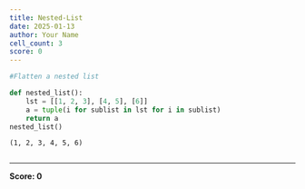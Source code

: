```yaml
---
title: Nested-List
date: 2025-01-13
author: Your Name
cell_count: 3
score: 0
---
```


```python
#Flatten a nested list
```


```python
def nested_list():
    lst = [[1, 2, 3], [4, 5], [6]]
    a = tuple(i for sublist in lst for i in sublist) 
    return a 
nested_list()
```




    (1, 2, 3, 4, 5, 6)




```python

```


---
**Score: 0**
